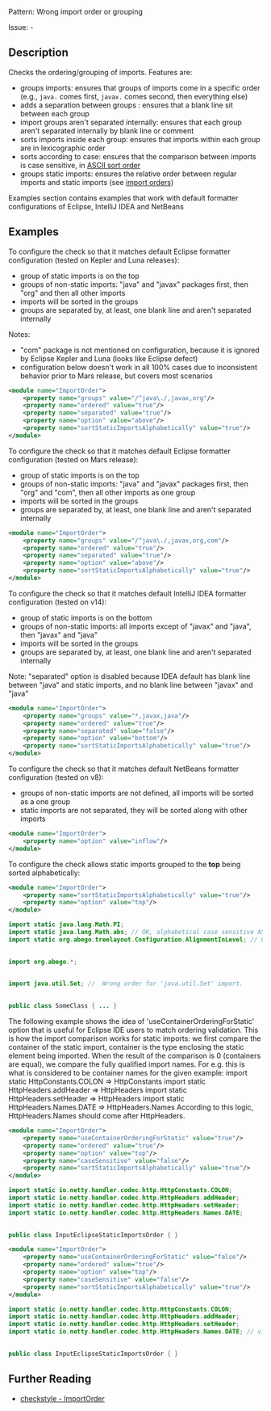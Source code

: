 Pattern: Wrong import order or grouping

Issue: -

## Description

Checks the ordering/grouping of imports. Features are:

  - groups imports: ensures that groups of imports come in a specific order (e.g., `java.` comes first, `javax.` comes second, then everything else)
  - adds a separation between groups : ensures that a blank line sit between each group
  - import groups aren't separated internally: ensures that each group aren't separated internally by blank line or comment
  - sorts imports inside each group: ensures that imports within each group are in lexicographic order
  - sorts according to case: ensures that the comparison between imports is case sensitive, in [ASCII sort order](https://en.wikipedia.org/wiki/ASCII#Order)
  - groups static imports: ensures the relative order between regular imports and static imports (see [import orders](http://checkstyle.sourceforge.net/property_types.html#importOrder))

Examples section contains examples that work with default formatter configurations of Eclipse, IntelliJ IDEA and NetBeans 

## Examples

To configure the check so that it matches default Eclipse formatter configuration (tested on Kepler and Luna releases):

  - group of static imports is on the top
  - groups of non-static imports: "java" and "javax" packages first, then "org" and then all other imports
  - imports will be sorted in the groups
  - groups are separated by, at least, one blank line and aren't separated internally

Notes:

  - "com" package is not mentioned on configuration, because it is ignored by Eclipse Kepler and Luna (looks like Eclipse defect)
  - configuration below doesn't work in all 100% cases due to inconsistent behavior prior to Mars release, but covers most scenarios


```xml
<module name="ImportOrder">
    <property name="groups" value="/^java\./,javax,org"/>
    <property name="ordered" value="true"/>
    <property name="separated" value="true"/>
    <property name="option" value="above"/>
    <property name="sortStaticImportsAlphabetically" value="true"/>
</module>
```
        

To configure the check so that it matches default Eclipse formatter configuration (tested on Mars release):

  - group of static imports is on the top
  - groups of non-static imports: "java" and "javax" packages first, then "org" and "com", then all other imports as one group
  - imports will be sorted in the groups
  - groups are separated by, at least, one blank line and aren't separated internally


```xml
<module name="ImportOrder">
    <property name="groups" value="/^java\./,javax,org,com"/>
    <property name="ordered" value="true"/>
    <property name="separated" value="true"/>
    <property name="option" value="above"/>
    <property name="sortStaticImportsAlphabetically" value="true"/>
</module>
```
        

To configure the check so that it matches default IntelliJ IDEA formatter configuration (tested on v14):

  - group of static imports is on the bottom
  - groups of non-static imports: all imports except of "javax" and "java", then "javax" and "java"
  - imports will be sorted in the groups
  - groups are separated by, at least, one blank line and aren't separated internally

Note: "separated" option is disabled because IDEA default has blank line between "java" and static imports, and no blank line between "javax" and "java"


```xml
<module name="ImportOrder">
    <property name="groups" value="*,javax,java"/>
    <property name="ordered" value="true"/>
    <property name="separated" value="false"/>
    <property name="option" value="bottom"/>
    <property name="sortStaticImportsAlphabetically" value="true"/>
</module>
```
        

To configure the check so that it matches default NetBeans formatter configuration (tested on v8):

  - groups of non-static imports are not defined, all imports will be sorted as a one group
  - static imports are not separated, they will be sorted along with other imports


```xml
<module name="ImportOrder">
    <property name="option" value="inflow"/>
</module>
```
        

To configure the check allows static imports grouped to the **top** being sorted alphabetically: 


```xml
<module name="ImportOrder">
    <property name="sortStaticImportsAlphabetically" value="true"/>
    <property name="option" value="top"/>
</module>
```
        


```java
import static java.lang.Math.PI;
import static java.lang.Math.abs; // OK, alphabetical case sensitive ASCII order, 'P' < 'a'
import static org.abego.treelayout.Configuration.AlignmentInLevel; // OK, alphabetical order
 

import org.abego.*;
 

import java.util.Set; //  Wrong order for 'java.util.Set' import.
 

public class SomeClass { ... }
```
        

The following example shows the idea of 'useContainerOrderingForStatic' option that is useful for Eclipse IDE users to match ordering validation. This is how the import comparison works for static imports: we first compare the container of the static import, container is the type enclosing the static element being imported. When the result of the comparison is 0 (containers are equal), we compare the fully qualified import names. For e.g. this is what is considered to be container names for the given example: import static HttpConstants.COLON => HttpConstants import static HttpHeaders.addHeader => HttpHeaders import static HttpHeaders.setHeader => HttpHeaders import static HttpHeaders.Names.DATE => HttpHeaders.Names According to this logic, HttpHeaders.Names should come after HttpHeaders. 


```xml
<module name="ImportOrder">
    <property name="useContainerOrderingForStatic" value="true"/>
    <property name="ordered" value="true"/>
    <property name="option" value="top"/>
    <property name="caseSensitive" value="false"/>
    <property name="sortStaticImportsAlphabetically" value="true"/>
</module>
```
        


```java
import static io.netty.handler.codec.http.HttpConstants.COLON;
import static io.netty.handler.codec.http.HttpHeaders.addHeader;
import static io.netty.handler.codec.http.HttpHeaders.setHeader;
import static io.netty.handler.codec.http.HttpHeaders.Names.DATE;
 

public class InputEclipseStaticImportsOrder { }
```
        


```xml
<module name="ImportOrder">
    <property name="useContainerOrderingForStatic" value="false"/>
    <property name="ordered" value="true"/>
    <property name="option" value="top"/>
    <property name="caseSensitive" value="false"/>
    <property name="sortStaticImportsAlphabetically" value="true"/>
</module>
```
        


```java
import static io.netty.handler.codec.http.HttpConstants.COLON;
import static io.netty.handler.codec.http.HttpHeaders.addHeader;
import static io.netty.handler.codec.http.HttpHeaders.setHeader;
import static io.netty.handler.codec.http.HttpHeaders.Names.DATE; // violation
 

public class InputEclipseStaticImportsOrder { }
```

## Further Reading

* [checkstyle - ImportOrder](http://checkstyle.sourceforge.net/config_imports.html#ImportOrder)
